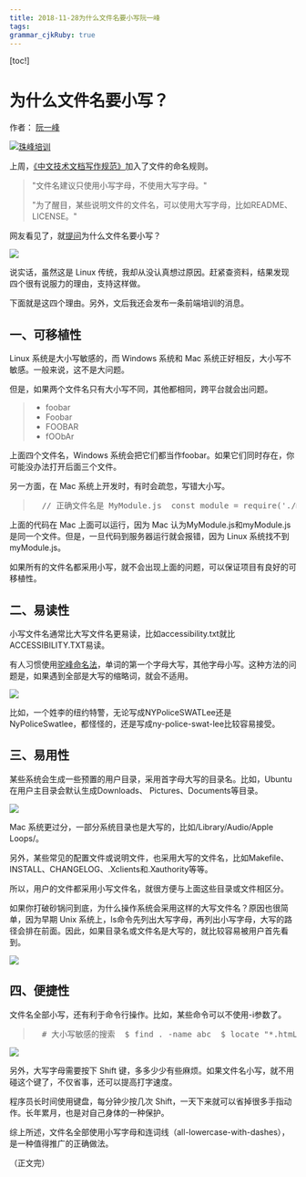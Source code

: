 ```yaml
---
title: 2018-11-28为什么文件名要小写阮一峰
tags: 
grammar_cjkRuby: true
---
```

[toc!]
# 为什么文件名要小写？

[](http://www.bshare.cn/share)

作者： [阮一峰](http://www.ruanyifeng.com/)


[![珠峰培训](http://www.ruanyifeng.com/blog/images/0asddeewr1.png)](http://www.zhufengpeixun.cn/main/index.html?ref=ruanyifeng "珠峰培训")

上周，[《中文技术文档写作规范》](https://github.com/ruanyf/document-style-guide)加入了文件的命名规则。

> "文件名建议只使用小写字母，不使用大写字母。"
> 
> "为了醒目，某些说明文件的文件名，可以使用大写字母，比如README、LICENSE。"

网友看见了，就[提问](https://github.com/ruanyf/document-style-guide/commit/22db946f22cdce12cde4e264344e8223abfafcd5#commitcomment-20691431)为什么文件名要小写？

![](http://www.ruanyifeng.com/blogimg/asset/2017/bg2017021006.png)

说实话，虽然这是 Linux 传统，我却从没认真想过原因。赶紧查资料，结果发现四个很有说服力的理由，支持这样做。

下面就是这四个理由。另外，文后我还会发布一条前端培训的消息。

## 一、可移植性

Linux 系统是大小写敏感的，而 Windows 系统和 Mac 系统正好相反，大小写不敏感。一般来说，这不是大问题。

但是，如果两个文件名只有大小写不同，其他都相同，跨平台就会出问题。

> *   foobar
> *   Foobar
> *   FOOBAR
> *   fOObAr

上面四个文件名，Windows 系统会把它们都当作foobar。如果它们同时存在，你可能没办法打开后面三个文件。

另一方面，在 Mac 系统上开发时，有时会疏忽，写错大小写。

> <pre>  // 正确文件名是 MyModule.js  const module = require('./myModule');  </pre>

上面的代码在 Mac 上面可以运行，因为 Mac 认为MyModule.js和myModule.js是同一个文件。但是，一旦代码到服务器运行就会报错，因为 Linux 系统找不到myModule.js。

如果所有的文件名都采用小写，就不会出现上面的问题，可以保证项目有良好的可移植性。

## 二、易读性

小写文件名通常比大写文件名更易读，比如accessibility.txt就比ACCESSIBILITY.TXT易读。

有人习惯使用[驼峰命名法](http://www.ruanyifeng.com/blog/2007/06/camelcase.html)，单词的第一个字母大写，其他字母小写。这种方法的问题是，如果遇到全部是大写的缩略词，就会不适用。

![](http://www.ruanyifeng.com/blogimg/asset/2017/bg2017021002.jpg)

比如，一个姓李的纽约特警，无论写成NYPoliceSWATLee还是NyPoliceSwatlee，都怪怪的，还是写成ny-police-swat-lee比较容易接受。

## 三、易用性

某些系统会生成一些预置的用户目录，采用首字母大写的目录名。比如，Ubuntu 在用户主目录会默认生成Downloads、 Pictures、Documents等目录。

![](http://www.ruanyifeng.com/blogimg/asset/2017/bg2017021003.png)

Mac 系统更过分，一部分系统目录也是大写的，比如/Library/Audio/Apple Loops/。

另外，某些常见的配置文件或说明文件，也采用大写的文件名，比如Makefile、INSTALL、CHANGELOG、.Xclients和.Xauthority等等。

所以，用户的文件都采用小写文件名，就很方便与上面这些目录或文件相区分。

如果你打破砂锅问到底，为什么操作系统会采用这样的大写文件名？原因也很简单，因为早期 Unix 系统上，ls命令先列出大写字母，再列出小写字母，大写的路径会排在前面。因此，如果目录名或文件名是大写的，就比较容易被用户首先看到。

![](http://www.ruanyifeng.com/blogimg/asset/2017/bg2017021001.png)

## 四、便捷性

文件名全部小写，还有利于命令行操作。比如，某些命令可以不使用-i参数了。

> <pre>  # 大小写敏感的搜索  $ find . -name abc  $ locate "*.htmL"    # 大小写不敏感的搜索  $ find . -iname abc  $ locate -i "*.HtmL"  </pre>

![](http://www.ruanyifeng.com/blogimg/asset/2017/bg2017021004.png)

另外，大写字母需要按下 Shift 键，多多少少有些麻烦。如果文件名小写，就不用碰这个键了，不仅省事，还可以提高打字速度。

程序员长时间使用键盘，每分钟少按几次 Shift，一天下来就可以省掉很多手指动作。长年累月，也是对自己身体的一种保护。

综上所述，文件名全部使用小写字母和连词线（all-lowercase-with-dashes），是一种值得推广的正确做法。

（正文完）

